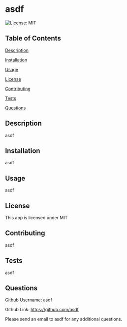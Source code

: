# asdf
  ![License: MIT](https://img.shields.io/badge/License-MIT-yellow.svg)

  ## Table of Contents
  [Description](#description)

  [Installation](#installation)

  [Usage](#usage)

  [License](#license)

  [Contributing](#contributing)

  [Tests](#tests)

  [Questions](#questions)

  
  ## Description<a name="description"></a>
   asdf

  ## Installation<a name="installation"></a>
  asdf

  ## Usage<a name="usage"></a>
  asdf

  ## License<a name="license"></a>
  This app is licensed under MIT

  ## Contributing<a name="contributing"></a>
  asdf

  ## Tests<a name="tests"></a>
  asdf

  ## Questions<a name="questions"></a>
  Github Username: asdf 

  Github Link: https://github.com/asdf

  Please send an email to asdf for any additional questions.
